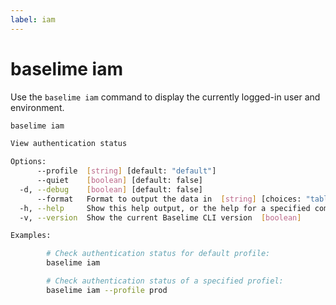 ```yaml
---
label: iam
---
```


# baselime iam

Use the `baselime iam` command to display the currently logged-in user and environment.

```bash :icon-terminal: terminal
baselime iam

View authentication status

Options:
      --profile  [string] [default: "default"]
      --quiet    [boolean] [default: false]
  -d, --debug    [boolean] [default: false]
      --format   Format to output the data in  [string] [choices: "table", "json"] [default: "table"]
  -h, --help     Show this help output, or the help for a specified command or subcommand  [boolean]
  -v, --version  Show the current Baselime CLI version  [boolean]

Examples:

        # Check authentication status for default profile:
        baselime iam

        # Check authentication status of a specified profiel:
        baselime iam --profile prod

```
